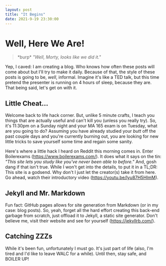 ```yaml
---
layout: post
title: "It Begins"
date: 2021-9-19 23:30:00
---
```



# Well, Here We Are!

> \*burp\* *"Well, Morty, looks like we did it."*

Yep, I caved: I am creating a blog. Who knows how often these posts will come about but I'll try to make it daily. Because of that, the style of these posts is going to be, *well*, informal. Imagine it's like a TED talk, but this time pretend the presenter is running on 4 hours of sleep, because they are. That being said, let's get on with it.


## Little Cheat...

Welcome back to life hack corner. But, unlike 5 minute crafts, I teach you things that are actually useful and can't kill you (unless you really try). So, it's 11:30pm on a Sunday night and your MA 165 exam is on Tuesday, what are you going to do? Assuming you have already studied your *butt* off the past couple days and you're currently burning out, you are looking for new little tricks to save yourself some time and regain some sanity.

Here's where a little hack I heard on Reddit this morning comes in. Enter Boilerexams (https://www.boilerexams.com/). It does what it says on the tin: *"This site lets you study like you've never been able to before."* And, gosh dang if that isn't true. While I won't get into the details, to put it in a TL;DR: This site is a godsend. Why don't I just let the creator(s) take it from here. Go ahead, watch their introductory video (https://youtu.be/lyu87H5HImM).


## Jekyll and Mr. Markdown

Fun fact: GitHub pages allows for site generation from Markdown (or in my case: blog posts). So, yeah, forget all the hard effort creating this back-end garbage from scratch, just offload it to Jekyll, a static site generator. Don't believe me, visit their website and see for yourself (https://jekyllrb.com/).


## Catching ZZZs

While it's been fun, unfortunately I must go. It's just part of life (also, I'm tired and I'd like to leave WALC for a while). Until then, stay safe, and BOILER UP!